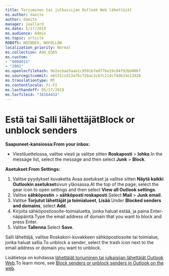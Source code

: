 ```yaml
---
title: Torjuminen tai julkaisijan Outlook Web lähettäjät
ms.author: daeite
author: daeite
manager: joallard
ms.date: 5/17/2019
ms.audience: Admin
ms.topic: article
ROBOTS: NOINDEX, NOFOLLOW
localization_priority: Normal
ms.collection: Adm_O365
ms.custom:
- "8000015"
- "2001"
ms.openlocfilehash: 9e2ecbae5aae1c9501b7e077be19c84f92bb00bf
ms.sourcegitcommit: eb531ccd13a76c72bac2cb7c214c74db33e13d28
ms.translationtype: MT
ms.contentlocale: fi-FI
ms.lasthandoff: 05/17/2019
ms.locfileid: "34164432"
---
```

# <a name="block-or-unblock-senders"></a><span data-ttu-id="73528-102">Estä tai Salli lähettäjät</span><span class="sxs-lookup"><span data-stu-id="73528-102">Block or unblock senders</span></span>

<span data-ttu-id="73528-103">**Saapuneet-kansiossa:**</span><span class="sxs-lookup"><span data-stu-id="73528-103">**From your inbox:**</span></span>

- <span data-ttu-id="73528-104">Viestiluettelossa, valitse viesti ja valitse sitten **Roskaposti** > **lohko**.</span><span class="sxs-lookup"><span data-stu-id="73528-104">In the message list, select the message and then select **Junk** > **Block**.</span></span>

<span data-ttu-id="73528-105">**Asetukset:**</span><span class="sxs-lookup"><span data-stu-id="73528-105">**From Settings:**</span></span>

1. <span data-ttu-id="73528-106">Valitse pyydykset kuvaketta Avaa asetukset ja valitse sitten **Näytä kaikki Outlookin asetukset**sivun yläosassa.</span><span class="sxs-lookup"><span data-stu-id="73528-106">At the top of the page, select the gear icon to open settings and then select **View all Outlook settings**.</span></span>
2. <span data-ttu-id="73528-107">Valitse **sähköpostin** > **sähköposti roskaposti**.</span><span class="sxs-lookup"><span data-stu-id="73528-107">Select **Mail** > **Junk email**.</span></span>
3. <span data-ttu-id="73528-108">Valitse **Torjutut lähettäjät ja toimialueet**, **Lisää**.</span><span class="sxs-lookup"><span data-stu-id="73528-108">Under **Blocked senders and domains**, select **Add**.</span></span>
4. <span data-ttu-id="73528-109">Kirjoita sähköpostiosoite-toimialuetta, jonka haluat estää, ja paina Enter-näppäintä.</span><span class="sxs-lookup"><span data-stu-id="73528-109">Type the email address of domain that you want to block and press Enter.</span></span>
5. <span data-ttu-id="73528-110">Valitse **Tallenna**.</span><span class="sxs-lookup"><span data-stu-id="73528-110">Select **Save**.</span></span>

<span data-ttu-id="73528-111">Salli lähettäjä, valitse Roskakori-kuvakkeen sähköpostiosoite tai toimialue, jonka haluat sallia.</span><span class="sxs-lookup"><span data-stu-id="73528-111">To unblock a sender, select the trash icon next to the email address or domain you want to unblock.</span></span>

<span data-ttu-id="73528-112">Lisätietoja on kohdassa [lähettäjät torjuminen tai julkaisijan lähettäjät Outlook Web](https://support.office.com/article/9bf812d4-6995-4d19-901a-76d6e26939b0).</span><span class="sxs-lookup"><span data-stu-id="73528-112">To learn more, see [Block senders or unblock senders in Outlook on the web](https://support.office.com/article/9bf812d4-6995-4d19-901a-76d6e26939b0).</span></span>